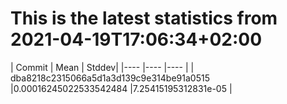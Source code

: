 <h1>This is the latest statistics from 2021-04-19T17:06:34+02:00</h1>
<p>| Commit    | Mean  | Stddev|
|----       |----   |----   |
| dba8218c2315066a5d1a3d139c9e314be91a0515  |0.00016245022533542484 |7.25415195312831e-05  |</p>